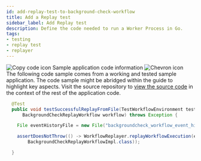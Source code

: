 ```yaml
---
id: add-replay-test-to-background-check-workflow
title: Add a Replay test
sidebar_label: Add Replay test
description: Define the code needed to run a Worker Process in Go.
tags:
- testing
- replay test
- replayer
---
```


<!-- DO NOT EDIT THIS FILE DIRECTLY.
THIS FILE IS GENERATED from https://github.com/temporalio/documentation/blob/main/sample-apps/java/backgroundcheck-replay/src/test/java/backgroundcheckreplay/BackgroundCheckReplayWorkflowTest.java. -->

<div class="copycode-notice-container"><div class="copycode-notice"><img data-style="copycode-icon" src="/icons/copycode.png" alt="Copy code icon" /> Sample application code information <img id="i-id1601919135" data-event="clickable-copycode-info" data-style="chevron-icon" src="/icons/chevron.png" alt="Chevron icon" /></div><div id="copycode-info-id1601919135" class="copycode-info">The following code sample comes from a working and tested sample application. The code sample might be abridged within the guide to highlight key aspects. Visit the source repository to <a href="https://github.com/temporalio/documentation/blob/main/sample-apps/java/backgroundcheck-replay/src/test/java/backgroundcheckreplay/BackgroundCheckReplayWorkflowTest.java">view the source code</a> in the context of the rest of the application code.</div></div>

```java
  @Test
  public void testSuccessfulReplayFromFile(TestWorkflowEnvironment testEnv, Worker worker,
      BackgroundCheckReplayWorkflow workflow) throws Exception {

    File eventHistoryFile = new File("backgroundcheck_workflow_event_history.json");

    assertDoesNotThrow(() -> WorkflowReplayer.replayWorkflowExecution(eventHistoryFile,
        BackgroundCheckReplayWorkflowImpl.class));

  }
```
